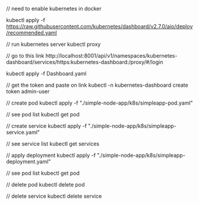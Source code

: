 // need to enable kubernetes in docker

kubectl apply -f https://raw.githubusercontent.com/kubernetes/dashboard/v2.7.0/aio/deploy/recommended.yaml

// run kubernetes server
kubectl proxy

// go to this link
http://localhost:8001/api/v1/namespaces/kubernetes-dashboard/services/https:kubernetes-dashboard:/proxy/#/login

kubectl apply -f Dashboard.yaml

// get the token and paste on link
kubectl -n kubernetes-dashboard create token admin-user

// create pod
kubectl apply -f "./simple-node-app/k8s/simpleapp-pod.yaml"

// see pod list
kubectl get pod

// create service
kubectl apply -f "./simple-node-app/k8s/simpleapp-service.yaml"

// see service list
kubectl get services

// apply deployment
kubectl apply -f "./simple-node-app/k8s/simpleapp-deployment.yaml"

// see pod list
kubectl get pod

// delete pod
kubectl delete pod <pod-name>

// delete service
kubectl delete service <service-name>

